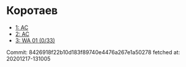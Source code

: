 # Коротаев
- [1: AC](1.md)
- [2: AC](2.md)
- [3: WA 01 (0/33)](3.md)

Commit: 8426918f22b10d183f89740e4476a267e1a50278
 fetched at: 20201217-131005
